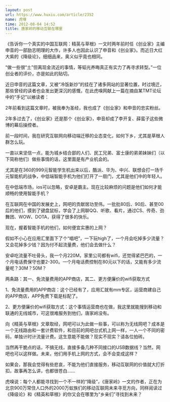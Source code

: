 ```yaml
---
layout: post
url: https://www.huxiu.com/article/2352
name: 虎嗅
time: 2012-08-04 14:52
title: 唐家岭的移动互联在哪里
---
```

《告诉你一个真实的中国互联网：精英与草根》一文时两年前时任《创业家》主编申音的一部励志明理的大作，许多人也因此认识了申音和《创业家》。而近日大红大紫的《降级论》，细细品来，奥义似乎竟也相同。

“做一些很“土”但离现金流近的事情，等韬光养晦真正有实力了再寻求转型。”一位创业者的评价，亦是如此的贴切。

近日申音的这篇文章，又被“冷饭新炒”的挂在了诸多网站的显著位置，时过境迁，那些曾经的读者也会发出更深沉的感慨，在此虎嗅网献上一篇在摘自某TMT论坛中的“手记”以飨读者：

2年前看到这篇文章时，被我奉为圣经，我也成了《创业家》和申音的忠实粉丝。

2年多过去了，《创业家》还是那个《创业家》，申音却成了李开复、薛蛮子这些微博的幕后操控者。

前一段时间，我在研究互联网向移动端迁移的业态变化，如何下乡，尤其是草根人群怎么玩。

一直以来坚信一点，能为城乡结合部的人们、民工兄弟、富士康的弟弟妹妹们（以下简称他们）做些事情的话，这里面是有产业机会的。

尤其是在360的999元智能学生机出来以后，酷派、华为、中兴、联想会打一场千元智能机的战争，中低端智能手机为他们打开了一扇门，尤其是他们中的年轻人。

在中低端市场，ios可以忽略，安卓是霸主。现在比较麻烦的问题是他们如何才能顺畅的使用智能手机？

在互联网在中国的发展史上，网吧的贡献居功至伟。一批批80后、90后、甚至00后的他们，摸到了键盘鼠标，学会了上网聊QQ、听歌、看片，通过CS、传奇、劲舞团、WOW、DOTA，获得了很多的快乐。

现在，握着智能手机的他们，如何便宜实惠的上网？

假如不小心在应用汇里面下了个“唱吧”，一下玩high了，一个月会吃掉多少流量？又会花掉多少钱？因为付不起流量费，他们会去做什么？

安卓吃流量不吐骨头，我一个月220M，家里公司都有wifi，还觉得紧巴巴的，一个月电话费保守也要2-300。一个月电话费控制在80元以下的话，又能有多少流量呢？30M？50M？

两条路：其一、免流量费用的APP商店，其二、更方便廉价的wifi获取方式

1、免流量费用的APP商店：这个已经有了，应用汇就有mm专区，运营商建自己的APP商店，APP免费下载是标配了。

2、更方便廉价的wifi获取方式：这个事情运营商也在做，我这里就能搜到移动和联通的无线城市，可这很难服务到他们，唐家岭没有。

向《精英与草根》文章取经，网吧可以为此做一些事，可以称为无线网吧？成本是一个无线路由和一套计费软件，和目前的网吧台式机上网一样，一人一个不同的密码，单独计时计流量计费。这生意能不能做？现实不现实？请各位拍砖。

当然再干脆点的话，不搞无线，直接多备几种不同接口的USB数据线？当然，网吧也可以这样做。未来，他们用手机上网的方式，会不会变成这样？

如果会，那我会觉得有些悲哀，不能为他们直接服务，移动互联网的价值就大打折扣，故事再怎么讲，也都很苍白……

虎嗅说：每个人都能寻找到一个不一样的“降级”，《唐家岭》一文的作者，正在为北京900万常住人口外的2000万蚁族们的移动互联网未来寻觅方向，同样阅读过《降级论》和《精英和草根》的你又会在哪里为“乡亲们”寻找到未来？

